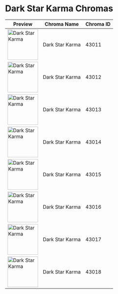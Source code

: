 # Dark Star Karma Chromas

| Preview | Chroma Name | Chroma ID |
|---|---|---|
| <img src='https://raw.communitydragon.org/latest/plugins/rcp-be-lol-game-data/global/default/v1/champion-chroma-images/43/43011.png' alt='Dark Star Karma' width='100'> | Dark Star Karma | 43011 |
| <img src='https://raw.communitydragon.org/latest/plugins/rcp-be-lol-game-data/global/default/v1/champion-chroma-images/43/43012.png' alt='Dark Star Karma' width='100'> | Dark Star Karma | 43012 |
| <img src='https://raw.communitydragon.org/latest/plugins/rcp-be-lol-game-data/global/default/v1/champion-chroma-images/43/43013.png' alt='Dark Star Karma' width='100'> | Dark Star Karma | 43013 |
| <img src='https://raw.communitydragon.org/latest/plugins/rcp-be-lol-game-data/global/default/v1/champion-chroma-images/43/43014.png' alt='Dark Star Karma' width='100'> | Dark Star Karma | 43014 |
| <img src='https://raw.communitydragon.org/latest/plugins/rcp-be-lol-game-data/global/default/v1/champion-chroma-images/43/43015.png' alt='Dark Star Karma' width='100'> | Dark Star Karma | 43015 |
| <img src='https://raw.communitydragon.org/latest/plugins/rcp-be-lol-game-data/global/default/v1/champion-chroma-images/43/43016.png' alt='Dark Star Karma' width='100'> | Dark Star Karma | 43016 |
| <img src='https://raw.communitydragon.org/latest/plugins/rcp-be-lol-game-data/global/default/v1/champion-chroma-images/43/43017.png' alt='Dark Star Karma' width='100'> | Dark Star Karma | 43017 |
| <img src='https://raw.communitydragon.org/latest/plugins/rcp-be-lol-game-data/global/default/v1/champion-chroma-images/43/43018.png' alt='Dark Star Karma' width='100'> | Dark Star Karma | 43018 |

